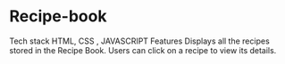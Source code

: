# Recipe-book
Tech stack
HTML, CSS , JAVASCRIPT
Features
Displays all the recipes stored in the Recipe Book.
Users can click on a recipe to view its details.

